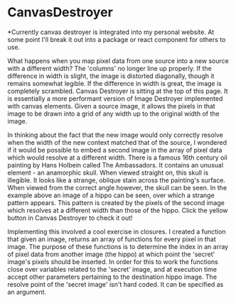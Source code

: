 # CanvasDestroyer
*Currently canvas destroyer is integrated into my personal website.  At some point I'll break it out into a package or react component for others to use.

What happens when you map pixel data from one source into a new source with a different width? The 'columns' no longer line up properly. If the difference in width is slight, the image is distorted diagonally, though it remains somewhat legible. If the difference in width is great, the image is completely scrambled. Canvas Destroyer is sitting at the top of this page. It is essentially a more performant version of Image Destroyer implemented with canvas elements. Given a source image, it allows the pixels in that image to be drawn into a grid of any width up to the original width of the image.

In thinking about the fact that the new image would only correctly resolve when the width of the new context matched that of the source, I wondered if it would be possible to embed a second image in the array of pixel data which would resolve at a different width. There is a famous 16th century oil painting by Hans Holbein called The Ambassadors. It contains an unusual element - an anamorphic skull. When viewed straight on, this skull is illegible. It looks like a strange, oblique stain across the painting's surface. When viewed from the correct angle however, the skull can be seen. In the example above an image of a hippo can be seen, over which a strange pattern appears. This pattern is created by the pixels of the second image which resolves at a different width than those of the hippo. Click the yellow button in Canvas Destroyer to check it out!

Implementing this involved a cool exercise in closures. I created a function that given an image, returns an array of functions for every pixel in that image. The purpose of these functions is to determine the index in an array of pixel data from another image (the hippo) at which point the 'secret' image's pixels should be inserted. In order for this to work the functions close over variables related to the 'secret' image, and at execution time accept other parameters pertaining to the destination hippo image. The resolve point of the 'secret image' isn't hard coded. It can be specified as an argument.
